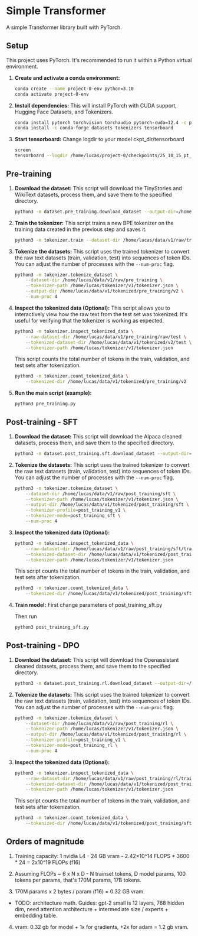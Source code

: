 # Simple Transformer

A simple Transformer library built with PyTorch.

## Setup

This project uses PyTorch. It's recommended to run it within a Python virtual environment.

1.  **Create and activate a conda environment:**
    ```bash
    conda create --name project-0-env python=3.10
    conda activate project-0-env
    ```

2.  **Install dependencies:**
    This will install PyTorch with CUDA support, Hugging Face Datasets, and Tokenizers.
    ```bash
    conda install pytorch torchvision torchaudio pytorch-cuda=12.4 -c pytorch -c nvidia
    conda install -c conda-forge datasets tokenizers tensorboard
    ```

3. **Start tensorboard:**
    Change logdir to your model ckpt_dir/tensorboard
    ```bash
    screen
    tensorboard --logdir /home/lucas/project-0/checkpoints/25_10_15_pt_sft1/tensorboard/ --port 6006
    ```

## Pre-training

1.  **Download the dataset:**
    This script will download the TinyStories and WikiText datasets, process them, and save them to the specified directory.
    ```bash
    python3 -m dataset.pre_training.download_dataset --output-dir=/home/lucas/data/v1/raw/pre_training
    ```

2.  **Train the tokenizer:**
    This script trains a new BPE tokenizer on the training data created in the previous step and saves it.
    ```bash
    python3 -m tokenizer.train --dataset-dir /home/lucas/data/v1/raw/train --output-path /home/lucas/tokenizer/v1/tokenizer.json
    ```

3.  **Tokenize the datasets:**
    This script uses the trained tokenizer to convert the raw text datasets (train, validation, test) into sequences of token IDs.
    You can adjust the number of processes with the `--num-proc` flag.
    ```bash
    python3 -m tokenizer.tokenize_dataset \
        --dataset-dir /home/lucas/data/v1/raw/pre_training \
        --tokenizer-path /home/lucas/tokenizer/v1/tokenizer.json \
        --output-dir /home/lucas/data/v1/tokenized/pre_training/v2 \
        --num-proc 4
    ```

4.  **Inspect the tokenized data (Optional):**
    This script allows you to interactively view how the raw text from the test set was tokenized. It's useful for verifying that the tokenizer is working as expected.
    ```bash
    python3 -m tokenizer.inspect_tokenized_data \
        --raw-dataset-dir /home/lucas/data/v1/pre_training/raw/test \
        --tokenized-dataset-dir /home/lucas/data/v1/tokenized/v2/test \
        --tokenizer-path /home/lucas/tokenizer/v1/tokenizer.json
    ```

    This script counts the total number of tokens in the train, validation, and test sets after tokenization.
    ```bash
    python3 -m tokenizer.count_tokenized_data \
        --tokenized-dir /home/lucas/data/v1/tokenized/pre_training/v2
    ```    

5.  **Run the main script (example):**
    ```bash
    python3 pre_training.py
    ```

## Post-training - SFT

1.  **Download the dataset:**
    This script will download the Alpaca cleaned datasets, process them, and save them to the specified directory.
    ```bash
    python3 -m dataset.post_training.sft.download_dataset --output-dir=/home/lucas/data/v1/raw/post_training/sft --tokenizer-profile=post_training_v1
    ```

2.  **Tokenize the datasets:**
    This script uses the trained tokenizer to convert the raw text datasets (train, validation, test) into sequences of token IDs.
    You can adjust the number of processes with the `--num-proc` flag.
    ```bash
    python3 -m tokenizer.tokenize_dataset \
        --dataset-dir /home/lucas/data/v1/raw/post_training/sft \
        --tokenizer-path /home/lucas/tokenizer/v1/tokenizer.json \
        --output-dir /home/lucas/data/v1/tokenized/post_training/sft \
        --tokenizer-profile=post_training_v1 \
        --tokenizer-mode=post_training_sft \
        --num-proc 4
    ```

3.  **Inspect the tokenized data (Optional):**
    ```bash
    python3 -m tokenizer.inspect_tokenized_data \
        --raw-dataset-dir /home/lucas/data/v1/raw/post_training/sft/train \
        --tokenized-dataset-dir /home/lucas/data/v1/tokenized/post_training/sft/train \
        --tokenizer-path /home/lucas/tokenizer/v1/tokenizer.json
    ```

     This script counts the total number of tokens in the train, validation, and test sets after tokenization.
    ```bash
    python3 -m tokenizer.count_tokenized_data \
        --tokenized-dir /home/lucas/data/v1/tokenized/post_training/sft
    ```    

4. **Train model:**
    First change parameters of post_training_sft.py

    Then run
    ```bash
    python3 post_training_sft.py
    ```
    

## Post-training - DPO

1.  **Download the dataset:**
    This script will download the Openassistant cleaned datasets, process them, and save them to the specified directory.
    ```bash
    python3 -m dataset.post_training.rl.download_dataset --output-dir=/home/lucas/data/v1/raw/post_training/rl --tokenizer-profile=post_training_v1 --num-test-roots=500
    ```

2.  **Tokenize the datasets:**
    This script uses the trained tokenizer to convert the raw text datasets (train, validation, test) into sequences of token IDs.
    You can adjust the number of processes with the `--num-proc` flag.
    ```bash
    python3 -m tokenizer.tokenize_dataset \
        --dataset-dir /home/lucas/data/v1/raw/post_training/rl \
        --tokenizer-path /home/lucas/tokenizer/v1/tokenizer.json \
        --output-dir /home/lucas/data/v1/tokenized/post_training/rl \
        --tokenizer-profile=post_training_v1 \
        --tokenizer-mode=post_training_rl \
        --num-proc 4
    ```

3.  **Inspect the tokenized data (Optional):**
    ```bash
    python3 -m tokenizer.inspect_tokenized_data \
        --raw-dataset-dir /home/lucas/data/v1/raw/post_training/rl/train \
        --tokenized-dataset-dir /home/lucas/data/v1/tokenized/post_training/rl/train \
        --tokenizer-path /home/lucas/tokenizer/v1/tokenizer.json
    ```

     This script counts the total number of tokens in the train, validation, and test sets after tokenization.
    ```bash
    python3 -m tokenizer.count_tokenized_data \
        --tokenized-dir /home/lucas/data/v1/tokenized/post_training/sft
    ```  

## Orders of magnitude

1. Training capacity: 1 nvidia L4 - 24 GB vram - 2.42×10^14 FLOPS * 3600 * 24 = 2x10^19 FLOPs (f16)

2. Assuming FLOPs ~ 6 x N x D - N trainset tokens, D model params, 100 tokens per params, that's 170M params, 17B tokens.

3. 170M params x 2 bytes / param (f16) = 0.32 GB vram.

* TODO: architecture math. Guides: gpt-2 small is 12 layers, 768 hidden dim, need attention architecture + intermediate size / experts + embedding table.

4. vram: 0.32 gb for model + 1x for gradients, +2x for adam = 1.2 gb vram.
